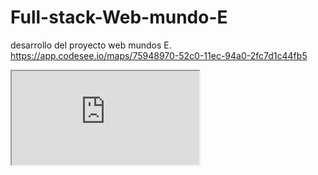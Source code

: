 # Full-stack-Web-mundo-E
desarrollo del proyecto web mundos E.
https://app.codesee.io/maps/75948970-52c0-11ec-94a0-2fc7d1c44fb5
<iframe src="https://stately.ai/viz/embed/ddffc7ec-729b-49d2-8043-83ec37a4ec6f?mode=viz&panel=code&readOnly=1&showOriginalLink=1&controls=0&pan=0&zoom=0"
allow="accelerometer; ambient-light-sensor; camera; encrypted-media; geolocation; gyroscope; hid; microphone; midi; payment; usb; vr; xr-spatial-tracking"
sandbox="allow-forms allow-modals allow-popups allow-presentation allow-same-origin allow-scripts"
></iframe>